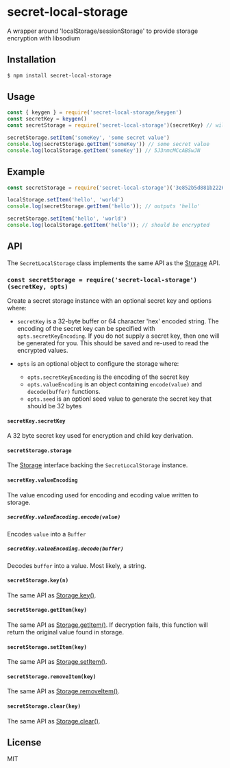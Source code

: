 secret-local-storage
====================

A wrapper around 'localStorage/sessionStorage' to provide storage encryption with libsodium

## Installation

```sh
$ npm install secret-local-storage
```

## Usage

```js
const { keygen } = require('secret-local-storage/keygen')
const secretKey = keygen()
const secretStorage = require('secret-local-storage')(secretKey) // will generate key by default

secretStorage.setItem('someKey', 'some secret value')
console.log(secretStorage.getItem('someKey')) // some secret value
console.log(localStorage.getItem('someKey')) // 5J3nmcMCcABSwJN
```

## Example

```js
const secretStorage = require('secret-local-storage')('3e852b5d881b22261b8e417e217a9fa9757f4532305c4e46e2a6966aa89840f6')

localStorage.setItem('hello', 'world')
console.log(secretStorage.getItem('hello')); // outputs 'hello'

secretStorage.setItem('hello', 'world')
console.log(localStorage.getItem('hello')); // should be encrypted
```

## API

The `SecretLocalStorage` class implements the same API as the [Storage][Storage]
API.

### `const secretStorage = require('secret-local-storage')(secretKey, opts)`

Create a secret storage instance with an optional secret key and options where:

* `secretKey` is a 32-byte buffer or 64 character 'hex' encoded string. The
  encoding of the secret key can be specified with `opts.secretKeyEncoding`.
  If you do not supply a secret key, then one will be generated for you. This
  should be saved and re-used to read the encrypted values.

* `opts` is an optional object to configure the storage where:
  * `opts.secretKeyEncoding` is the encoding of the secret key
  * `opts.valueEncoding` is an object containing `encode(value)` and
    `decode(buffer)` functions.
  * `opts.seed` is an optionl seed value to generate the secret key that
    should be 32 bytes

#### `secretKey.secretKey`

A 32 byte secret key used for encryption and child key derivation.

#### `secretStorage.storage`

The [Storage][Storage] interface backing the `SecretLocalStorage` instance.

#### `secretKey.valueEncoding`

The value encoding used for encoding and ecoding value written to storage.

##### `secretKey.valueEncoding.encode(value)`

Encodes `value` into a `Buffer`

##### `secretKey.valueEncoding.decode(buffer)`

Decodes `buffer` into a value. Most likely, a string.

#### `secretStorage.key(n)`

The same API as [Storage.key()][Storage.key].

#### `secretStorage.getItem(key)`

The same API as [Storage.getItem()][Storage.getItem]. If decryption fails, this
function will return the original value found in storage.

#### `secretStorage.setItem(key)`

The same API as [Storage.setItem()][Storage.setItem].

#### `secretStorage.removeItem(key)`

The same API as [Storage.removeItem()][Storage.removeItem].

#### `secretStorage.clear(key)`

The same API as [Storage.clear()][Storage.clear].

## License

MIT


[Storage]: https://developer.mozilla.org/en-US/docs/Web/API/Storage
[Storage.key]: https://developer.mozilla.org/en-US/docs/Web/API/Storage/key
[Storage.clear]: https://developer.mozilla.org/en-US/docs/Web/API/Storage/clear
[Storage.getItem]: https://developer.mozilla.org/en-US/docs/Web/API/Storage/getItem
[Storage.setItem]: https://developer.mozilla.org/en-US/docs/Web/API/Storage/setItem
[Storage.removeItem]: https://developer.mozilla.org/en-US/docs/Web/API/Storage/removeItem

